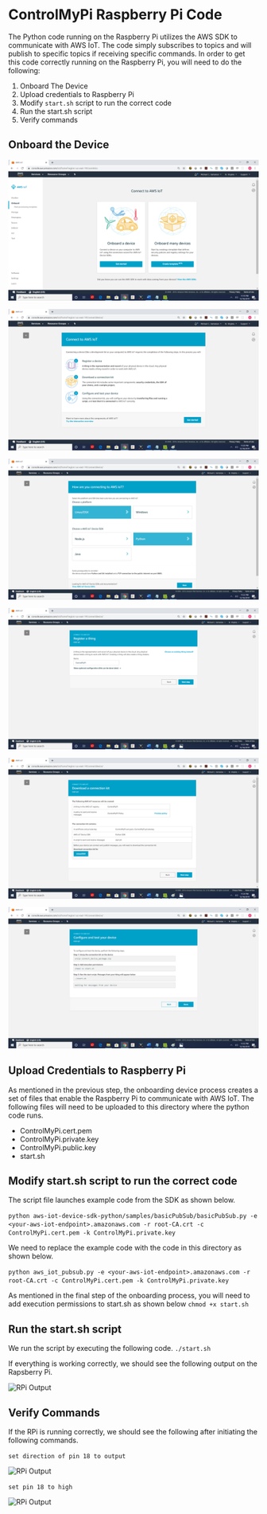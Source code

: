 # ControlMyPi Raspberry Pi Code
The Python code running on the Raspberry Pi utilizes the AWS SDK to communicate with AWS IoT. The code simply subscribes to topics and will publish to specific topics if receiving specific commands. In order to get this code correctly running on the Raspberry Pi, you will need to do the following:
1. Onboard The Device
2. Upload credentials to Raspberry Pi
3. Modify ```start.sh``` script to run the correct code
4. Run the start.sh script
5. Verify commands

## Onboard the Device
![Onboarding 1](/images/aws-iot-onboard-device-1.png)

![Onboarding 2](/images/aws-iot-onboard-device-2.png)

![Onboarding 3](/images/aws-iot-onboard-device-3.png)

![Onboarding 4](/images/aws-iot-onboard-device-4.png)

![Onboarding 5](/images/aws-iot-onboard-device-5.png)

![Onboarding 6](/images/aws-iot-onboard-device-6.png)

## Upload Credentials to Raspberry Pi
As mentioned in the previous step, the onboarding device process creates a set of files that enable the Raspberry Pi to communicate with AWS IoT. The following files will need to be uploaded to this directory where the python code runs.
- ControlMyPi.cert.pem
- ControlMyPi.private.key
- ControlMyPi.public.key
- start.sh

## Modify start.sh script to run the correct code
The script file launches example code from the SDK as shown below.

```python aws-iot-device-sdk-python/samples/basicPubSub/basicPubSub.py -e <your-aws-iot-endpoint>.amazonaws.com -r root-CA.crt -c ControlMyPi.cert.pem -k ControlMyPi.private.key```

We need to replace the example code with the code in this directory as shown below.

```python aws_iot_pubsub.py -e <your-aws-iot-endpoint>.amazonaws.com -r root-CA.crt -c ControlMyPi.cert.pem -k ControlMyPi.private.key```

As mentioned in the final step of the onboarding process, you will need to add execution permissions to start.sh as shown below
```chmod +x start.sh```

## Run the start.sh script
We run the script by executing the following code.
```./start.sh```

If everything is working correctly, we should see the following output on the Rapsberry Pi.

![RPi Output](/images/rpi-code-startup.png)

## Verify Commands
If the RPi is running correctly, we should see the following after initiating the following commands.

```set direction of pin 18 to output```

![RPi Output](/images/rpi-code-direction.png)

```set pin 18 to high```

![RPi Output](/images/rpi-code-level.png)
